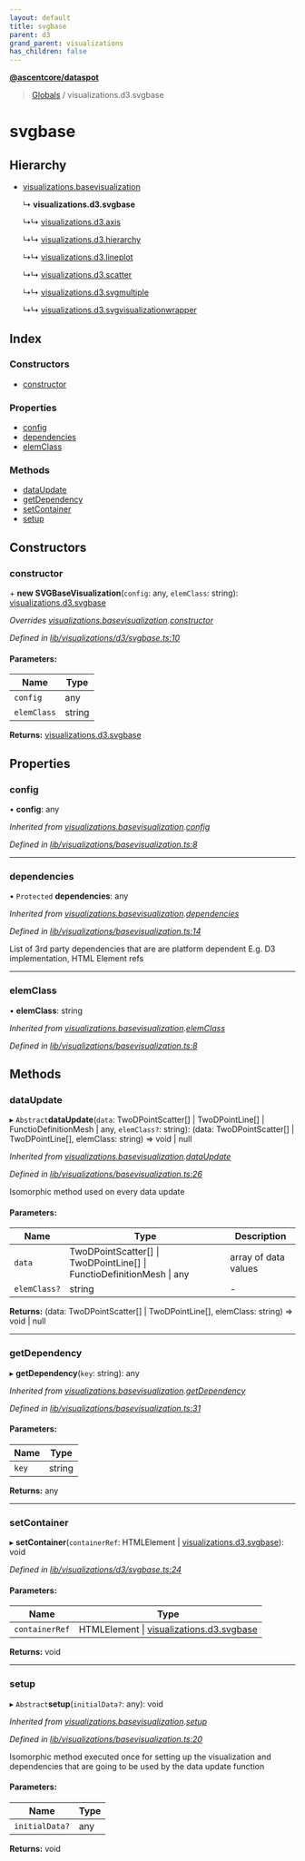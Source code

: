 ```yaml
---
layout: default
title: svgbase
parent: d3
grand_parent: visualizations
has_children: false
---
```


**[@ascentcore/dataspot](../README.md)**

> [Globals](../globals.md) / visualizations.d3.svgbase

# svgbase

## Hierarchy

* [visualizations.basevisualization](visualizations_basevisualization.md)

  ↳ **visualizations.d3.svgbase**

  ↳↳ [visualizations.d3.axis](visualizations_d3_axis.md)

  ↳↳ [visualizations.d3.hierarchy](visualizations_d3_hierarchy.md)

  ↳↳ [visualizations.d3.lineplot](visualizations_d3_lineplot.md)

  ↳↳ [visualizations.d3.scatter](visualizations_d3_scatter.md)

  ↳↳ [visualizations.d3.svgmultiple](visualizations_d3_svgmultiple.md)

  ↳↳ [visualizations.d3.svgvisualizationwrapper](visualizations_d3_svgvisualizationwrapper.md)

## Index

### Constructors

* [constructor](visualizations_d3_svgbase.md#constructor)

### Properties

* [config](visualizations_d3_svgbase.md#config)
* [dependencies](visualizations_d3_svgbase.md#dependencies)
* [elemClass](visualizations_d3_svgbase.md#elemclass)

### Methods

* [dataUpdate](visualizations_d3_svgbase.md#dataupdate)
* [getDependency](visualizations_d3_svgbase.md#getdependency)
* [setContainer](visualizations_d3_svgbase.md#setcontainer)
* [setup](visualizations_d3_svgbase.md#setup)

## Constructors

### constructor

\+ **new SVGBaseVisualization**(`config`: any, `elemClass`: string): [visualizations.d3.svgbase](visualizations_d3_svgbase.md)

*Overrides [visualizations.basevisualization](visualizations_basevisualization.md).[constructor](visualizations_basevisualization.md#constructor)*

*Defined in [lib/visualizations/d3/svgbase.ts:10](https://github.com/ascentcore/dataspot/blob/46219f5/lib/visualizations/d3/svgbase.ts#L10)*

#### Parameters:

Name | Type |
------ | ------ |
`config` | any |
`elemClass` | string |

**Returns:** [visualizations.d3.svgbase](visualizations_d3_svgbase.md)

## Properties

### config

•  **config**: any

*Inherited from [visualizations.basevisualization](visualizations_basevisualization.md).[config](visualizations_basevisualization.md#config)*

*Defined in [lib/visualizations/basevisualization.ts:8](https://github.com/ascentcore/dataspot/blob/46219f5/lib/visualizations/basevisualization.ts#L8)*

___

### dependencies

• `Protected` **dependencies**: any

*Inherited from [visualizations.basevisualization](visualizations_basevisualization.md).[dependencies](visualizations_basevisualization.md#dependencies)*

*Defined in [lib/visualizations/basevisualization.ts:14](https://github.com/ascentcore/dataspot/blob/46219f5/lib/visualizations/basevisualization.ts#L14)*

List of 3rd party dependencies that are are platform dependent
E.g. D3 implementation, HTML Element refs

___

### elemClass

•  **elemClass**: string

*Inherited from [visualizations.basevisualization](visualizations_basevisualization.md).[elemClass](visualizations_basevisualization.md#elemclass)*

*Defined in [lib/visualizations/basevisualization.ts:8](https://github.com/ascentcore/dataspot/blob/46219f5/lib/visualizations/basevisualization.ts#L8)*

## Methods

### dataUpdate

▸ `Abstract`**dataUpdate**(`data`: TwoDPointScatter[] \| TwoDPointLine[] \| FunctioDefinitionMesh \| any, `elemClass?`: string): (data: TwoDPointScatter[] \| TwoDPointLine[], elemClass: string) => void \| null

*Inherited from [visualizations.basevisualization](visualizations_basevisualization.md).[dataUpdate](visualizations_basevisualization.md#dataupdate)*

*Defined in [lib/visualizations/basevisualization.ts:26](https://github.com/ascentcore/dataspot/blob/46219f5/lib/visualizations/basevisualization.ts#L26)*

Isomorphic method used on every data update

#### Parameters:

Name | Type | Description |
------ | ------ | ------ |
`data` | TwoDPointScatter[] \| TwoDPointLine[] \| FunctioDefinitionMesh \| any | array of data values  |
`elemClass?` | string | - |

**Returns:** (data: TwoDPointScatter[] \| TwoDPointLine[], elemClass: string) => void \| null

___

### getDependency

▸ **getDependency**(`key`: string): any

*Inherited from [visualizations.basevisualization](visualizations_basevisualization.md).[getDependency](visualizations_basevisualization.md#getdependency)*

*Defined in [lib/visualizations/basevisualization.ts:31](https://github.com/ascentcore/dataspot/blob/46219f5/lib/visualizations/basevisualization.ts#L31)*

#### Parameters:

Name | Type |
------ | ------ |
`key` | string |

**Returns:** any

___

### setContainer

▸ **setContainer**(`containerRef`: HTMLElement \| [visualizations.d3.svgbase](visualizations_d3_svgbase.md)): void

*Defined in [lib/visualizations/d3/svgbase.ts:24](https://github.com/ascentcore/dataspot/blob/46219f5/lib/visualizations/d3/svgbase.ts#L24)*

#### Parameters:

Name | Type |
------ | ------ |
`containerRef` | HTMLElement \| [visualizations.d3.svgbase](visualizations_d3_svgbase.md) |

**Returns:** void

___

### setup

▸ `Abstract`**setup**(`initialData?`: any): void

*Inherited from [visualizations.basevisualization](visualizations_basevisualization.md).[setup](visualizations_basevisualization.md#setup)*

*Defined in [lib/visualizations/basevisualization.ts:20](https://github.com/ascentcore/dataspot/blob/46219f5/lib/visualizations/basevisualization.ts#L20)*

Isomorphic method executed once for setting up the visualization and dependencies
that are going to be used by the data update function

#### Parameters:

Name | Type |
------ | ------ |
`initialData?` | any |

**Returns:** void
